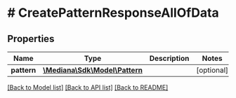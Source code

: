 # # CreatePatternResponseAllOfData

## Properties

Name | Type | Description | Notes
------------ | ------------- | ------------- | -------------
**pattern** | [**\Mediana\Sdk\Model\Pattern**](Pattern.md) |  | [optional]

[[Back to Model list]](../../README.md#models) [[Back to API list]](../../README.md#endpoints) [[Back to README]](../../README.md)
